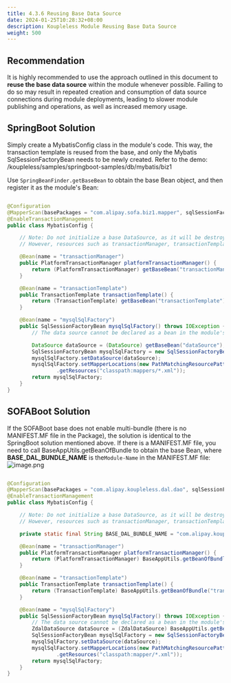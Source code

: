 ```yaml
---
title: 4.3.6 Reusing Base Data Source
date: 2024-01-25T10:28:32+08:00
description: Koupleless Module Reusing Base Data Source
weight: 500
---
```


## Recommendation
It is highly recommended to use the approach outlined in this document to **reuse the base data source** within the module whenever possible. Failing to do so may result in repeated creation and consumption of data source connections during module deployments, leading to slower module publishing and operations, as well as increased memory usage.<br/>

## SpringBoot Solution
Simply create a MybatisConfig class in the module's code. This way, the transaction template is reused from the base, and only the Mybatis SqlSessionFactoryBean needs to be newly created. Refer to the demo: /koupleless/samples/springboot-samples/db/mybatis/biz1

Use `SpringBeanFinder.getBaseBean` to obtain the base Bean object, and then register it as the module's Bean: 

```java

@Configuration
@MapperScan(basePackages = "com.alipay.sofa.biz1.mapper", sqlSessionFactoryRef = "mysqlSqlFactory")
@EnableTransactionManagement
public class MybatisConfig {

    // Note: Do not initialize a base DataSource, as it will be destroyed when the module is uninstalled. 
    // However, resources such as transactionManager, transactionTemplate, and mysqlSqlFactory can be safely destroyed.

    @Bean(name = "transactionManager")
    public PlatformTransactionManager platformTransactionManager() {
        return (PlatformTransactionManager) getBaseBean("transactionManager");
    }

    @Bean(name = "transactionTemplate")
    public TransactionTemplate transactionTemplate() {
        return (TransactionTemplate) getBaseBean("transactionTemplate");
    }

    @Bean(name = "mysqlSqlFactory")
    public SqlSessionFactoryBean mysqlSqlFactory() throws IOException {
        // The data source cannot be declared as a bean in the module's Spring context, as it will be closed when the module is uninstalled.

        DataSource dataSource = (DataSource) getBaseBean("dataSource");
        SqlSessionFactoryBean mysqlSqlFactory = new SqlSessionFactoryBean();
        mysqlSqlFactory.setDataSource(dataSource);
        mysqlSqlFactory.setMapperLocations(new PathMatchingResourcePatternResolver()
                .getResources("classpath:mappers/*.xml"));
        return mysqlSqlFactory;
    }
}

```

## SOFABoot Solution
If the SOFABoot base does not enable multi-bundle (there is no MANIFEST.MF file in the Package), the solution is identical to the SpringBoot solution mentioned above. If there is a MANIFEST.MF file, you need to call BaseAppUtils.getBeanOfBundle to obtain the base Bean, where **BASE_DAL_BUNDLE_NAME** is the`Module-Name` in the MANIFEST.MF file:<br />![image.png](https://intranetproxy.alipay.com/skylark/lark/0/2022/png/38696/1661758587977-7a499d0d-d5ca-4a68-9925-fa7258679d9b.png#clientId=ue6b6f4dc-5527-4&errorMessage=unknown%20error&from=paste&height=458&id=u531b3c3e&originHeight=916&originWidth=2042&originalType=binary&ratio=1&rotation=0&showTitle=false&size=383535&status=error&style=none&taskId=ua403e261-49af-4d10-99e6-12edf669677&title=&width=1021)
```java

@Configuration
@MapperScan(basePackages = "com.alipay.koupleless.dal.dao", sqlSessionFactoryRef = "mysqlSqlFactory")
@EnableTransactionManagement
public class MybatisConfig {

    // Note: Do not initialize a base DataSource, as it will be destroyed when the module is uninstalled. 
    // However, resources such as transactionManager, transactionTemplate, and mysqlSqlFactory can be safely destroyed

    private static final String BASE_DAL_BUNDLE_NAME = "com.alipay.koupleless.dal"

    @Bean(name = "transactionManager")
    public PlatformTransactionManager platformTransactionManager() {
        return (PlatformTransactionManager) BaseAppUtils.getBeanOfBundle("transactionManager",BASE_DAL_BUNDLE_NAME);
    }

    @Bean(name = "transactionTemplate")
    public TransactionTemplate transactionTemplate() {
        return (TransactionTemplate) BaseAppUtils.getBeanOfBundle("transactionTemplate",BASE_DAL_BUNDLE_NAME);
    }

    @Bean(name = "mysqlSqlFactory")
    public SqlSessionFactoryBean mysqlSqlFactory() throws IOException {
        // The data source cannot be declared as a bean in the module's Spring context, as it will be closed when the module is uninstalled.
        ZdalDataSource dataSource = (ZdalDataSource) BaseAppUtils.getBeanOfBundle("dataSource",BASE_DAL_BUNDLE_NAME);
        SqlSessionFactoryBean mysqlSqlFactory = new SqlSessionFactoryBean();
        mysqlSqlFactory.setDataSource(dataSource);
        mysqlSqlFactory.setMapperLocations(new PathMatchingResourcePatternResolver()
                .getResources("classpath:mapper/*.xml"));
        return mysqlSqlFactory;
    }
}

```

<br/>
<br/>
